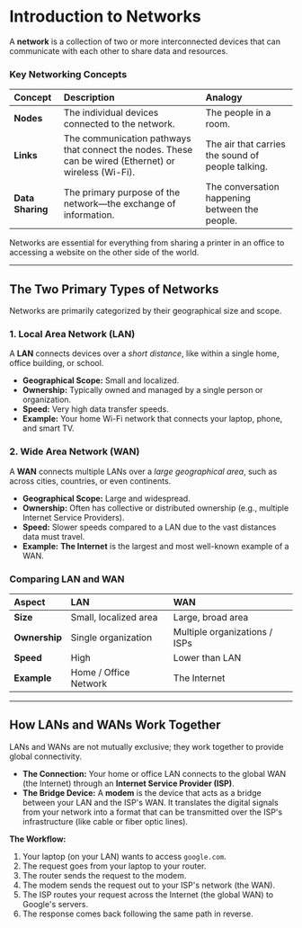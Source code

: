 # Introduction to Networks 

A **network** is a collection of two or more interconnected devices that can communicate with each other to share data and resources.

### Key Networking Concepts

| Concept | Description | Analogy |
| :--- | :--- | :--- |
| **Nodes** | The individual devices connected to the network. | The people in a room. |
| **Links** | The communication pathways that connect the nodes. These can be wired (Ethernet) or wireless (Wi-Fi). | The air that carries the sound of people talking. |
| **Data Sharing**| The primary purpose of the network—the exchange of information. | The conversation happening between the people. |

Networks are essential for everything from sharing a printer in an office to accessing a website on the other side of the world.

---

## The Two Primary Types of Networks

Networks are primarily categorized by their geographical size and scope.

### 1. Local Area Network (LAN)

A **LAN** connects devices over a *short distance*, like within a single home, office building, or school.

*   **Geographical Scope:** Small and localized.
*   **Ownership:** Typically owned and managed by a single person or organization.
*   **Speed:** Very high data transfer speeds.
*   **Example:** Your home Wi-Fi network that connects your laptop, phone, and smart TV.

### 2. Wide Area Network (WAN)

A **WAN** connects multiple LANs over a *large geographical area*, such as across cities, countries, or even continents.

*   **Geographical Scope:** Large and widespread.
*   **Ownership:** Often has collective or distributed ownership (e.g., multiple Internet Service Providers).
*   **Speed:** Slower speeds compared to a LAN due to the vast distances data must travel.
*   **Example:** **The Internet** is the largest and most well-known example of a WAN.

### Comparing LAN and WAN

| Aspect | LAN | WAN |
| :--- | :--- | :--- |
| **Size** | Small, localized area | Large, broad area |
| **Ownership** | Single organization | Multiple organizations / ISPs |
| **Speed** | High | Lower than LAN |
| **Example** | Home / Office Network | The Internet |

---

## How LANs and WANs Work Together

LANs and WANs are not mutually exclusive; they work together to provide global connectivity.

*   **The Connection:** Your home or office LAN connects to the global WAN (the Internet) through an **Internet Service Provider (ISP)**.
*   **The Bridge Device:** A **modem** is the device that acts as a bridge between your LAN and the ISP's WAN. It translates the digital signals from your network into a format that can be transmitted over the ISP's infrastructure (like cable or fiber optic lines).

**The Workflow:**
1.  Your laptop (on your LAN) wants to access `google.com`.
2.  The request goes from your laptop to your router.
3.  The router sends the request to the modem.
4.  The modem sends the request out to your ISP's network (the WAN).
5.  The ISP routes your request across the Internet (the global WAN) to Google's servers.
6.  The response comes back following the same path in reverse.
